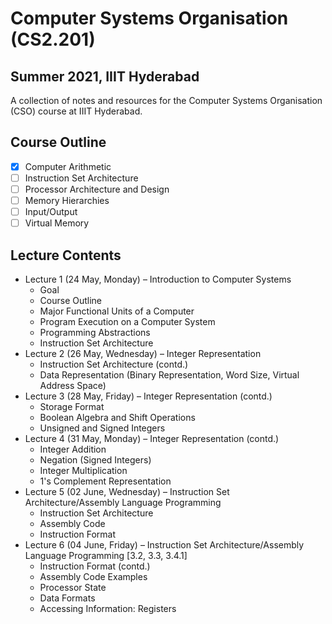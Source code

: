 # Computer Systems Organisation (CS2.201)
## Summer 2021, IIIT Hyderabad

A collection of notes and resources for the Computer Systems Organisation (CSO) course at IIIT Hyderabad.

## Course Outline
- [x] Computer Arithmetic
- [ ] Instruction Set Architecture
- [ ] Processor Architecture and Design
- [ ] Memory Hierarchies
- [ ] Input/Output
- [ ] Virtual Memory

## Lecture Contents
* Lecture 1 (24 May, Monday) – Introduction to Computer Systems
    - Goal
    - Course Outline
    - Major Functional Units of a Computer
    - Program Execution on a Computer System
    - Programming Abstractions
    - Instruction Set Architecture
* Lecture 2 (26 May, Wednesday) – Integer Representation
    - Instruction Set Architecture (contd.)
    - Data Representation (Binary Representation, Word Size, Virtual Address Space)
* Lecture 3 (28 May, Friday) – Integer Representation (contd.)
    - Storage Format
    - Boolean Algebra and Shift Operations
    - Unsigned and Signed Integers
* Lecture 4 (31 May, Monday) – Integer Representation (contd.)
    - Integer Addition
    - Negation (Signed Integers)
    - Integer Multiplication
    - 1's Complement Representation
* Lecture 5 (02 June, Wednesday) – Instruction Set Architecture/Assembly Language Programming
    - Instruction Set Architecture
    - Assembly Code
    - Instruction Format
* Lecture 6 (04 June, Friday) – Instruction Set Architecture/Assembly Language Programming [3.2, 3.3, 3.4.1]
    - Instruction Format (contd.)
    - Assembly Code Examples
    - Processor State
    - Data Formats
    - Accessing Information: Registers
